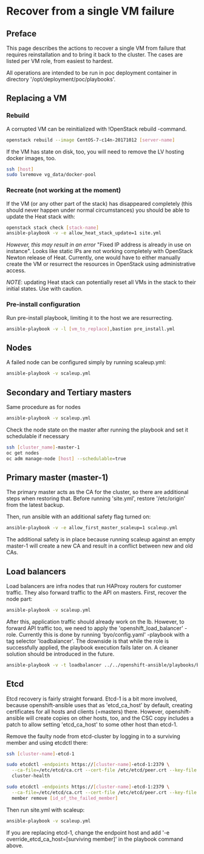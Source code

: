 # Recover from a single VM failure

## Preface

This page describes the actions to recover a single VM from failure that requires reinstallation 
and to bring it back to the cluster. The cases are listed per VM role, from easiest to hardest.

All operations are intended to be run in poc deployment container in directory 
'/opt/deployment/poc/playbooks'.

## Replacing a VM

### Rebuild

A corrupted VM can be reinitialized with !OpenStack rebuild -command. 

```bash
openstack rebuild --image CentOS-7-c14n-20171012 [server-name]
```

If the VM has state on disk, too, you will need to remove the LV hosting docker images, too.

```bash
ssh [host]
sudo lvremove vg_data/docker-pool
```

### Recreate (not working at the moment)

If the VM (or any other part of the stack) has disappeared completely (this should never happen under normal 
circumstances) you should be able to update the Heat stack with:

```bash
openstack stack check [stack-name]
ansible-playbook -v -e allow_heat_stack_update=1 site.yml
```

*However, this may result in an error* "Fixed IP address is already in use on instance". Looks like static 
IPs are not working completely with OpenStack Newton release of Heat. Currently, one would have to either manually 
create the VM or resurrect the resources in OpenStack using administrative access.

*NOTE*: updating Heat stack can potentially reset all VMs in the stack to their initial states. Use with caution.

### Pre-install configuration

Run pre-install playbook, limiting it to the host we are resurrecting.

```bash
ansible-playbook -v -l [vm_to_replace],bastion pre_install.yml
```

## Nodes

A failed node can be configured simply by running scaleup.yml:

```bash
ansible-playbook -v scaleup.yml
```

## Secondary and Tertiary masters

Same procedure as for nodes

```bash
ansible-playbook -v scaleup.yml
```

Check the node state on the master after running the playbook and set it schedulable
if necessary

```bash
ssh [cluster_name]-master-1
oc get nodes
oc adm manage-node [host] --schedulable=true
```

## Primary master (master-1)

The primary master acts as the CA for the cluster, so there are additional steps when restoring that.
Before running 'site.yml', restore '/etc/origin' from the latest backup.

Then, run ansible with an additional safety flag turned on:

```bash
ansible-playbook -v -e allow_first_master_scaleup=1 scaleup.yml
```

The additional safety is in place because running scaleup against an empty master-1 will create
a new CA and result in a conflict between new and old CAs.

## Load balancers

Load balancers are infra nodes that run HAProxy routers for customer traffic. They also forward 
traffic to the API on masters. First, recover the node part: 

```bash
ansible-playbook -v scaleup.yml
```

After this, application traffic should already work on the lb. However, to forward API traffic too, 
we need to apply the 'openshift_load_balancer' -role. Currently this is done by 
running 'byo/config.yaml' -playbook with a tag selector 'loadbalancer'. The downside is that while the role 
is successfully applied, the playbook execution fails later on. A cleaner solution should be introduced
in the future.

```bash
ansible-playbook -v -t loadbalancer ../../openshift-ansible/playbooks/byo/config.yml
```
 
## Etcd

Etcd recovery is fairly straight forward. Etcd-1 is a bit more involved, because
openshift-ansible uses that as 'etcd_ca_host' by default, creating certificates for all hosts
and clients (=masters) there. However, openshift-ansible will create copies on other hosts, too,
and the CSC copy includes a patch to allow setting 'etcd_ca_host' to some other host than
etcd-1.

Remove the faulty node from etcd-cluster by logging in to a surviving member and using etcdctl 
there:

```bash
ssh [cluster-name]-etcd-1

sudo etcdctl -endpoints https://[cluster-name]-etcd-1:2379 \
  --ca-file=/etc/etcd/ca.crt --cert-file /etc/etcd/peer.crt --key-file /etc/etcd/peer.key \
  cluster-health

sudo etcdctl -endpoints https://[cluster-name]-etcd-1:2379 \
  --ca-file=/etc/etcd/ca.crt --cert-file /etc/etcd/peer.crt --key-file /etc/etcd/peer.key \
  member remove [id_of_the_failed_member]
```

Then run site.yml with scaleup:

```bash
ansible-playbook -v scaleup.yml
```

If you are replacing etcd-1, change the endpoint host and add 
'-e override_etcd_ca_host=[surviving member]' in the playbook command above.

